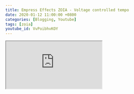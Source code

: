```yaml
---
title: Empress Effects ZOIA - Voltage controlled tempo
date: 2020-01-12 11:00:00 +0800
categories: [Blogging, Youtube]
tags: [zoia] 
youtube_id: VvPoibhvKOY
---
```



 <div class="embed-responsive embed-responsive-16by9" >
    <iframe class="embed-responsive-item"  src="https://www.youtube.com/embed/{{ page.youtube_id }}"></iframe>
 </div>       


